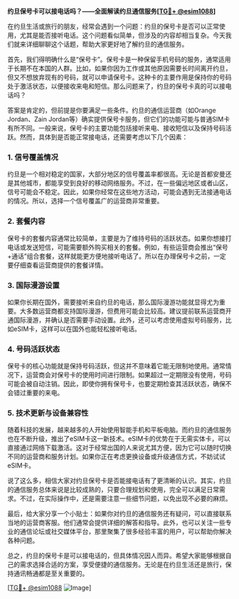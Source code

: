 **约旦保号卡可以接电话吗？——全面解读约旦通信服务[[TG💪+ @esim1088](https://t.me/s/esim1088)]**

在约旦生活或旅行的朋友，经常会遇到一个问题：约旦的保号卡是否可以正常使用，尤其是能否接听电话。这个问题看似简单，但涉及的内容却相当复杂。今天我们就来详细聊聊这个话题，帮助大家更好地了解约旦的通信服务。

首先，我们得明确什么是“保号卡”。保号卡是一种保留手机号码的服务，通常适用于长期不在本国的人群。比如，如果你因为工作或其他原因需要长时间离开约旦，但又不想放弃现有的号码，就可以申请保号卡。这种卡的主要作用是保持你的号码处于激活状态，以便接收来电和短信。那么问题来了，约旦的保号卡真的可以接电话吗？

答案是肯定的，但前提是你要满足一些条件。约旦的通信运营商（如Orange Jordan、Zain Jordan等）确实提供保号卡服务，但它们的功能可能与普通SIM卡有所不同。一般来说，保号卡的主要功能包括接听来电、接收短信以及保持号码活跃。然而，具体到是否能正常接电话，还需要考虑以下几个因素：

### 1. **信号覆盖情况**
约旦是一个相对稳定的国家，大部分地区的信号覆盖率都很高。无论是首都安曼还是其他城市，都能享受到良好的移动网络服务。不过，在一些偏远地区或者山区，信号可能会不稳定。因此，如果你经常在这些地方活动，可能会遇到无法接通电话的情况。所以，选择一个信号覆盖广的运营商非常重要。

### 2. **套餐内容**
保号卡的套餐内容通常比较简单，主要是为了维持号码的活跃状态。如果你想接打电话或发送短信，可能需要额外购买相关的套餐。例如，有些运营商会推出“保号+通话”组合套餐，这样就能更方便地接听电话了。所以在办理保号卡之前，一定要仔细查看运营商提供的套餐详情。

### 3. **国际漫游设置**
如果你长期在国外，需要接听来自约旦的电话，那么国际漫游功能就显得尤为重要。大多数运营商都支持国际漫游，但费用可能会比较高。建议提前联系运营商开通国际漫游，并确认是否需要手动设置。此外，还可以考虑使用虚拟号码服务，比如eSIM卡，这样可以在国外也能轻松接听电话。

### 4. **号码活跃状态**
保号卡的核心功能就是保持号码活跃，但这并不意味着它能无限制地使用。通常情况下，运营商会对保号卡的使用时间进行限制。如果超过一定期限没有使用，号码可能会被自动注销。因此，即使你拥有保号卡，也要定期检查其活跃状态，确保不会错过重要的来电。

### 5. **技术更新与设备兼容性**
随着科技的发展，越来越多的人开始使用智能手机和平板电脑。而约旦的通信服务也在不断升级，推出了eSIM卡这一新技术。eSIM卡的优势在于无需实体卡，可以直接通过网络下载激活。这对于经常出国的人来说尤其方便，因为它可以随时切换不同的运营商和服务计划。如果你正在考虑更换设备或升级通信方式，不妨试试eSIM卡。

说了这么多，相信大家对约旦保号卡是否能接电话有了更清晰的认识。其实，约旦的通信服务总体来说是比较成熟的，只要合理规划和使用，完全可以满足日常需求。不过，在实际操作中，还是需要注意一些细节问题，以免出现不必要的麻烦。

最后，给大家分享一个小贴士：如果你对约旦的通信服务还有疑问，可以直接联系当地的运营商客服。他们通常会提供详细的解答和指导。此外，也可以关注一些专业的通信论坛或社交媒体平台，那里聚集了很多经验丰富的用户，可以帮助你解决各种问题。

总之，约旦的保号卡是可以接电话的，但具体情况因人而异。希望大家能够根据自己的需求选择合适的方案，享受便捷的通信服务。无论是在约旦生活还是旅行，保持通讯畅通都是至关重要的。

[[TG💪+ @esim1088](https://t.me/s/esim1088) ![Image](https://i.postimg.cc/4NQfJmqS/Snipaste-2025-05-13-00-14-12.png)]